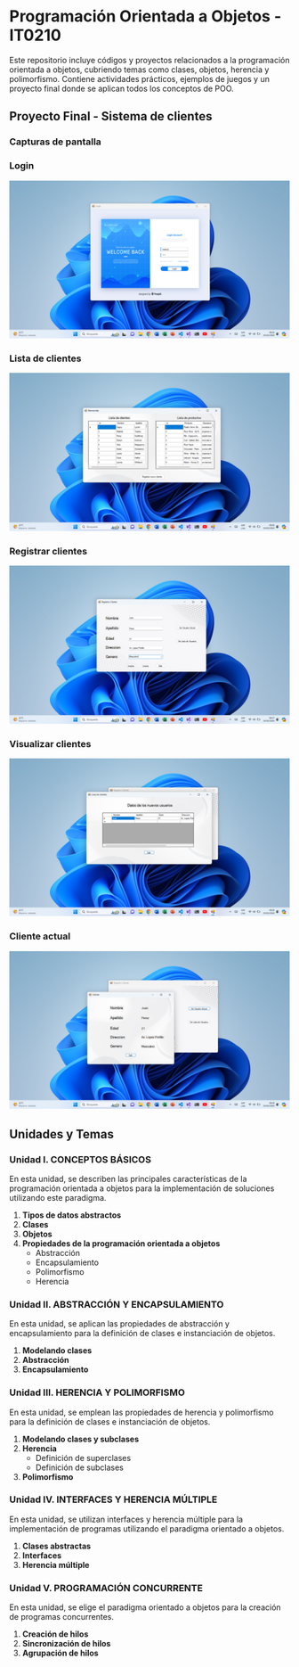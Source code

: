 # Programación Orientada a Objetos - IT0210

Este repositorio incluye códigos y proyectos relacionados a la programación orientada a objetos, cubriendo temas como clases, objetos, herencia y polimorfismo. Contiene actividades prácticos, ejemplos de juegos y un proyecto final donde se aplican todos los conceptos de POO.

## Proyecto Final - Sistema de clientes

### Capturas de pantalla

### Login

![Login](./Parcial%203/Screenshots/Captura%20de%20pantalla%202024-02-25%20082619.png)

### Lista de clientes

![Lista](./Parcial%203/Screenshots/Captura%20de%20pantalla%202024-02-25%20082631.png)

### Registrar clientes

![RegistrarCliente](./Parcial%203/Screenshots/Captura%20de%20pantalla%202024-02-25%20082722.png)

### Visualizar clientes

![RegistrarCliente](./Parcial%203/Screenshots/Captura%20de%20pantalla%202024-02-25%20082840.png)

### Cliente actual

![Cliente](./Parcial%203/Screenshots/Captura%20de%20pantalla%202024-02-25%20082853.png)

## Unidades y Temas

### Unidad I. CONCEPTOS BÁSICOS

En esta unidad, se describen las principales características de la programación orientada a objetos para la implementación de soluciones utilizando este paradigma.

1. **Tipos de datos abstractos**
2. **Clases**
3. **Objetos**
4. **Propiedades de la programación orientada a objetos**
   - Abstracción
   - Encapsulamiento
   - Polimorfismo
   - Herencia

### Unidad II. ABSTRACCIÓN Y ENCAPSULAMIENTO

En esta unidad, se aplican las propiedades de abstracción y encapsulamiento para la definición de clases e instanciación de objetos.

1. **Modelando clases**
2. **Abstracción**
3. **Encapsulamiento**

### Unidad III. HERENCIA Y POLIMORFISMO

En esta unidad, se emplean las propiedades de herencia y polimorfismo para la definición de clases e instanciación de objetos.

1. **Modelando clases y subclases**
2. **Herencia**
   - Definición de superclases
   - Definición de subclases
3. **Polimorfismo**

### Unidad IV. INTERFACES Y HERENCIA MÚLTIPLE

En esta unidad, se utilizan interfaces y herencia múltiple para la implementación de programas utilizando el paradigma orientado a objetos.

1. **Clases abstractas**
2. **Interfaces**
3. **Herencia múltiple**

### Unidad V. PROGRAMACIÓN CONCURRENTE

En esta unidad, se elige el paradigma orientado a objetos para la creación de programas concurrentes.

1. **Creación de hilos**
2. **Sincronización de hilos**
3. **Agrupación de hilos**
